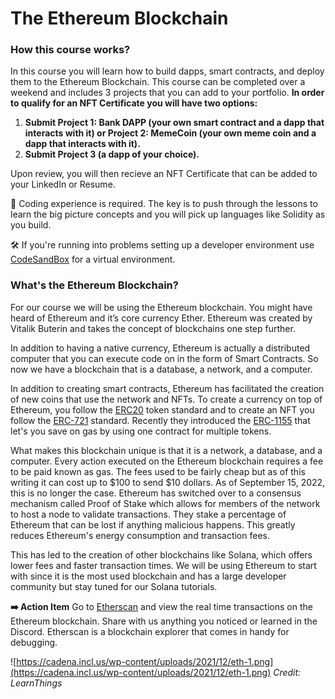 # The Ethereum Blockchain

### How this course works?

In this course you will learn how to build dapps, smart contracts, and deploy them to the Ethereum Blockchain. This course can be completed over a weekend and includes 3 projects that you can add to your portfolio. **In order to qualify for an NFT Certificate you will have two options:**
1. **Submit Project 1: Bank DAPP (your own smart contract and a dapp that interacts with it) or Project 2: MemeCoin (your own meme coin and a dapp that interacts with it).**
2. **Submit Project 3 (a dapp of your choice).**

Upon review, you will then recieve an NFT Certificate that can be added to your LinkedIn or Resume. 

🔑 Coding experience is required. The key is to push through the lessons to learn the big picture concepts and you will pick up languages like Solidity as you build.

🛠 If you're running into problems setting up a developer environment use [CodeSandBox](https://codesandbox.io/) for a virtual environment.

### What's the Ethereum Blockchain? 

For our course we will be using the Ethereum blockchain. You might have heard of Ethereum and it’s core currency Ether. Ethereum was created by Vitalik Buterin and takes the concept of blockchains one step further. 

In addition to having a native currency, Ethereum is actually a distributed computer that you can execute code on in the form of Smart Contracts. So now we have a blockchain that is a database, a network, and a computer. 

In addition to creating smart contracts, Ethereum has facilitated the creation of new coins that use the network and NFTs. To create a currency on top of Ethereum, you follow the [ERC20](https://ethereum.org/en/developers/docs/standards/tokens/erc-20/) token standard and to create an NFT you follow the [ERC-721](https://ethereum.org/en/developers/docs/standards/tokens/erc-721) standard. Recently they introduced the [ERC-1155](https://eips.ethereum.org/EIPS/eip-1155) that let's you save on gas by using one contract for multiple tokens.

What makes this blockchain unique is that it is a network, a database, and a computer. Every action executed on the Ethereum blockchain requires a fee to be paid known as gas. The fees used to be fairly cheap but as of this writing it can cost up to $100 to send $10 dollars. As of September 15, 2022, this is no longer the case. Ethereum has switched over to a consensus mechanism called Proof of Stake which allows for members of the network to host a node to validate transactions. They stake a percentage of Ethereum that can be lost if anything malicious happens. This greatly reduces Ethereum's energy consumption and transaction fees.  

This has led to the creation of other blockchains like Solana, which offers lower fees and faster transaction times. We will be using Ethereum to start with since it is the most used blockchain and has a large developer community but stay tuned for our Solana tutorials. 

**➡️ Action Item** Go to [Etherscan](https://etherscan.io) and view the real time transactions on the Ethereum blockchain. Share with us anything you noticed or learned in the Discord. Etherscan is a blockchain explorer that comes in handy for debugging. 

![https://cadena.incl.us/wp-content/uploads/2021/12/eth-1.png](https://cadena.incl.us/wp-content/uploads/2021/12/eth-1.png)
*Credit: LearnThings*
